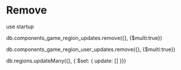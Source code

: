 # Remove
use startup

db.components_game_region_updates.remove({}, {$multi:true})

db.components_game_region_user_updates.remove({}, {$multi:true})

db.regions.updateMany({}, { $set: { update: [] }})
